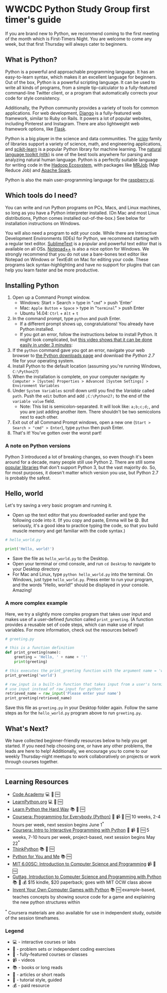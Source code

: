 # WWCDC Python Study Group first timer's guide

If you are brand new to Python, we recommend coming to the first meeting of the month which is First-Timers Night. You are welcome to come any week, but that first Thursday will always cater to beginners.

## What is Python?
Python is a powerful and approachable programming language. It has an easy-to-learn syntax, which makes it an excellent language for beginners. Out of the box, Python is a powerful scripting language. It can be used to write all kinds of programs, from a simple tip-calculator to a fully-featured command-line Twitter client, or a program that automatically corrects your code for style consistency.

Additionally, the Python community provides a variety of tools for common applications. For web development, [Django](https://www.djangoproject.com/) is a fully-featured web framework, similar to Ruby on Rails. It powers a lot of popular websites, including Pinterest and Instagram. There are also lightweight web framework options, like [Flask](http://flask.pocoo.org/).

Python is a big player in the science and data communities. The [scipy](http://www.scipy.org/) family of libraries support a variety of science, math, and engineering applications, and [scikit-learn](http://scikit-learn.org/stable/) is a popular Python library for machine learning. The [natural language toolkit (nltk)](http://www.nltk.org/) is one of the best tools anywhere for parsing and analyzing natural human language. Python is a perfectly suitable language for writing code in the [Hadoop Ecosystem](http://blog.cloudera.com/blog/2013/01/a-guide-to-python-frameworks-for-hadoop/), with packages like [MRJob](https://pythonhosted.org/mrjob/) (Map Reduce Job) and [Apache Spark](https://spark.apache.org/).

Python is also the main user-programming language for the [raspberry pi](http://www.raspberrypi.org/).

## Which tools do I need?
You can write and run Python programs on PCs, Macs, and Linux machines, so long as you have a Python interpreter installed. (On Mac and most Linux distributions, Python comes installed out-of-the-box.) See below for installation instructions on Windows.

You will also need a program to edit your code. While there are Interactive Development Environments (IDEs) for Python, we recommend starting with a regular text editor. [SublimeText](http://www.sublimetext.com/) is a popular and powerful text editor that is available on all OSs. [Notepad++](http://notepad-plus-plus.org/) is also a nice option for Windows. We strongly recommend that you do not use a bare-bones text editor like Notepad on Windows or TextEdit on Mac for editing your code. These programs lack syntax-highlighting and have no support for plugins that can help you learn faster and be more productive.

## Installing Python
1. Open up a Command Prompt window.
    * Windows: Start > Search > type in "`cmd`" > push 'Enter'
    * Mac: `Apple Button` + `Space` > type in "`terminal`" > push Enter
    * Ubuntu 14.04: `Ctrl` + `Alt` + `t`
1. In the command prompt, type `python` and push Enter.
    * If a different prompt shows up, congratulations! You already have Python installed.
    * If you got an error, follow the instructions below to install Python. It might look complicated, but [this video shows that it can be done easily in under 3 minutes](https://www.youtube.com/watch?v=dU_ca27EGT8):
1. If the `python` command gave you got an error, navigate your web browser to [the Python downloads page](https://www.python.org/downloads/) and download the *Python 2.7* file for your operating system.
1. Install Python to the default location (assuming you're running Windows, `C:\Python27`)
1. When the installation is complete, on your computer navigate: `My Computer > [System] Properties > Advanced [System Settings] > Environment Variables`
1. Under `System Variables` scroll down until you find the _Variable_ called `path`. Push the `edit` button and add `;C:\Python27;` to the end of the `variable value` field.
    * Note: This list is semicolon-separated. It will look like: `a;b;c;d;`, and you are just adding another item. There shouldn't be two semicolons next to each other.
1. Exit out of all Command Prompt windows, open a new one (`Start > Search > "cmd" > Enter`), type `python` then push Enter.
1. That's it! You've gotten over the worst part!

### A note on Python versions
Python 3 introduced a lot of breaking changes, so even though it's been around for a decade, many people still use Python 2. There are still some [popular libraries](http://py3readiness.org/) that don't support Python 3, but the vast majority do. So, for most purposes, it doesn't matter which version you use, but Python 2.7 is probably the safest.


## Hello, world
Let's try saving a very basic program and running it.

* Open up the text editor that you downloaded earlier and _type_ the following code into it. (If you copy and paste, Emma will be :anguished:. But seriously, it's a good idea to practice typing the code, so that you build muscle memory and get familiar with the code syntax.)

```python
# hello_world.py

print('Hello, world!')
```
* Save the file as `hello_world.py` to the Desktop.
* Open your terminal or cmd console, and run `cd Desktop` to navigate to your Desktop directory
* For Mac and Linux, type `python hello_world.py` into the terminal. On Windows, just type `hello_world.py`. Press enter to run your program, and the words "Hello, world!" should be displayed in your console. Amazing!

### A more complex example
Here, we try a slightly more complex program that takes user input and makes use of a user-defined _function_ called `print_greeting`. (A function provides a reusable set of code steps, which can make use of input variables. For more information, check out the resources below!)

```python
# greeting.py

# this is a function definition
def print_greeting(name):
    greeting = 'Hello, ' + name + '!'
    print(greeting)

# this executes the print_greeting function with the argument name = 'world'
print_greeting('world')

# raw_input is a built-in function that takes input from a user's terminal
# use input instead of raw_input for python 3
retrieved_name = raw_input('Please enter your name')
print_greeting(retrieved_name)
```

Save this file as `greeting.py` in your Desktop folder again. Follow the same steps as for the `hello_world.py` program above to run `greeting.py`.


## What's Next?
We have collected beginner-friendly resources below to help you get started. If you need help choosing one, or have any other problems, the leads are here to help! Additionally, we encourage you to come to our weekly Thursday-night meetups to work collaboratively on projects or work through courses together.

---

## Learning Resources

* [Code Academy](http://www.codecademy.com/tracks/python) :computer: :beginner: :free:
* [LearnPython.org](http://www.learnpython.org) :computer: :beginner: :free:
* [Learn Python the Hard Way](http://learnpythonthehardway.org/book/) :books: :beginner: :free:
* [Coursera: Programming for Everybody (Python)](https://www.coursera.org/course/pythonlearn) :school_satchel: :video_camera: :pencil: :free: 10 weeks, 2-4 hours per week, next session begins June 1<sup>*</sup>
* [Coursera: Intro to Interactive Programming with Python](https://www.coursera.org/course/interactivepython1) :school_satchel: :video_camera: :pencil: :free: 5 weeks, 7-10 hours per week, project-based, next session begins May 22<sup>*</sup>
* [ThinkPython](http://en.wikibooks.org/wiki/Think_Python/Preface) :books: :pencil: :free:
* [Python for You and Me](http://pymbook.readthedocs.org/en/latest/) :books: :free:
* [MIT 6.00SC: Introduction to Computer Science and Programming](http://ocw.mit.edu/courses/electrical-engineering-and-computer-science/6-00sc-introduction-to-computer-science-and-programming-spring-2011/) :video_camera: :pencil: :free:
* [Guttag, Introduction to Computer Science and Programming with Python](http://www.amazon.com/gp/product/0262525003/) :books: :pencil: :moneybag: $15 kindle, $20 paperback; goes with MIT OCW class above
* [Invent Your Own Computer Games with Python](http://inventwithpython.com/) :books: :free: example-based, teaches concepts by showing source code for a game and explaining the new python structures within


<sup>*</sup> Coursera materials are also available for use in independent study, outside of the session timeframes.

### Legend
* :computer: - interactive courses or labs
* :pencil: - problem sets or independent coding exercises
* :school_satchel: - fully-featured courses or classes
* :video_camera: - videos
* :books: - books or long reads
* :page_facing_up: - articles or short reads
* :beginner: - tutorial style, guided
* :moneybag: - paid resource
